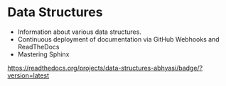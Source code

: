 # Data Structures

- Information about various data structures. 
- Continuous deployment of documentation via GitHub Webhooks and ReadTheDocs
- Mastering Sphinx

https://readthedocs.org/projects/data-structures-abhyasi/badge/?version=latest

